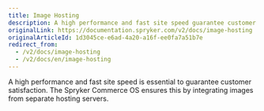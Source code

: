 ```yaml
---
title: Image Hosting
description: A high performance and fast site speed guarantee customer satisfaction. The SCOS ensures this by integrating images from separate hosting servers.
originalLink: https://documentation.spryker.com/v2/docs/image-hosting
originalArticleId: 1d3045ce-e6ad-4a20-a16f-ee0fa7a51b7e
redirect_from:
  - /v2/docs/image-hosting
  - /v2/docs/en/image-hosting
---
```


A high performance and fast site speed is essential to guarantee customer satisfaction. The Spryker Commerce OS ensures this by integrating images from separate hosting servers.
